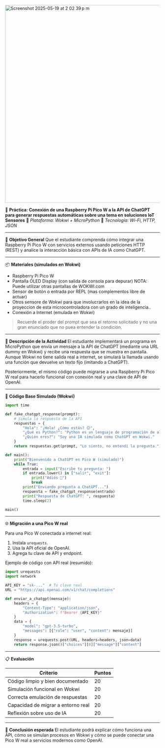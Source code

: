<img width="644" alt="Screenshot 2025-05-19 at 2 02 39 p m" src="https://github.com/user-attachments/assets/4cd3db35-b377-467b-8444-68190a53f3d9" />


📘 **Práctica: Conexión de una Raspberry Pi Pico W a la API de ChatGPT para generar respuestas automáticas sobre una tema en soluciones IoT Sensores**
🔧 *Plataforma: Wokwi + MicroPython*
📡 *Tecnología: Wi-Fi, HTTP, JSON*

---

🎯 **Objetivo General**
Que el estudiante comprenda cómo integrar una Raspberry Pi Pico W con servicios externos usando peticiones HTTP (REST) y analice la interacción básica con APIs de IA como ChatGPT.

---

📦 **Materiales (simulados en Wokwi)**

* Raspberry Pi Pico W
* Pantalla  OLED Display (con salida de consola para depurar) NOTA: Puede utilizar otras pantallas de WOKWI.com
* Sensor de botón o entrada por REPL (mas complementos libre de actuar)
* Otros sensore de Wokwi para que involucrarlos en la idea de la proyeccion de esta microcontroladora con un grado de inteligencia..
* Conexión a Internet (emulada en Wokwi)

> Recuerde el proder del prompt que sea el retorno solicitado y no una gran enunciado que no puea entender la condición.

---

🧠 **Descripción de la Actividad**
El estudiante implementará un programa en MicroPython que envía un mensaje a la API de ChatGPT (mediante una URL dummy en Wokwi) y recibe una respuesta que se muestra en pantalla. Aunque Wokwi no tiene salida real a internet, se simulará la llamada usando una función que devuelve un texto fijo (imitando a ChatGPT).

Posteriormente, el mismo código puede migrarse a una Raspberry Pi Pico W real para hacerlo funcional con conexión real y una clave de API de OpenAI.

---

🧪 **Código Base Simulado (Wokwi)**

```python
import time

def fake_chatgpt_response(prompt):
    # Simula la respuesta de la API
    respuestas = {
        "Hola": "¡Hola! ¿Cómo estás? 😊",
        "¿Qué es Python?": "Python es un lenguaje de programación de alto nivel.",
        "¿Quién eres?": "Soy una IA simulada como ChatGPT en Wokwi."
    }
    return respuestas.get(prompt, "Lo siento, no entendí la pregunta.")

def main():
    print("Bienvenido a ChatGPT en Pico W (simulado)")
    while True:
        entrada = input("Escribe tu pregunta: ")
        if entrada.lower() in ["salir", "exit"]:
            print("Adiós 👋")
            break
        print("Enviando pregunta a ChatGPT...")
        respuesta = fake_chatgpt_response(entrada)
        print("Respuesta de ChatGPT: ", respuesta)
        time.sleep(2)

main()
```

---

🌐 **Migración a una Pico W real**

Para una Pico W conectada a internet real:

1. Instala `urequests`.
2. Usa la API oficial de OpenAI.
3. Agrega tu clave de API y endpoint.

Ejemplo de código con API real (resumido):

```python
import urequests
import network

API_KEY = "sk-..."  # Tu clave real
URL = "https://api.openai.com/v1/chat/completions"

def enviar_a_chatgpt(mensaje):
    headers = {
        "Content-Type": "application/json",
        "Authorization": f"Bearer {API_KEY}"
    }
    data = {
        "model": "gpt-3.5-turbo",
        "messages": [{"role": "user", "content": mensaje}]
    }
    response = urequests.post(URL, headers=headers, json=data)
    return response.json()["choices"][0]["message"]["content"]
```

---

📋 **Evaluación**

| Criterio                           | Puntos |
| ---------------------------------- | ------ |
| Código limpio y bien documentado   | 20     |
| Simulación funcional en Wokwi      | 20     |
| Correcta emulación de respuestas   | 20     |
| Capacidad de migrar a entorno real | 20     |
| Reflexión sobre uso de IA          | 20     |

---

📝 **Conclusión esperada**
El estudiante podrá explicar cómo funciona una API, cómo se simulan procesos en Wokwi y cómo se puede conectar una Pico W real a servicios modernos como OpenAI.


